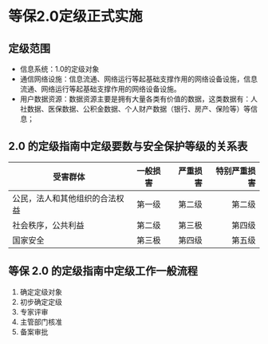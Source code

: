 # 等保2.0定级正式实施

## 定级范围

- 信息系统：1.0的定级对象
- 通信网络设施：信息流通、网络运行等起基础支撑作用的网络设备设施，信息流通、网络运行等起基础支撑作用的网络设备设施。
- 用户数据资源：数据资源主要是拥有大量各类有价值的数据，这类数据有：人社数据、医保数据、公积金数据、个人财产数据（银行、房产、保险等）等信息；


## 2.0 的定级指南中定级要数与安全保护等级的关系表

| 受害群体| 一般损害 | 严重损害| 特别严重损害|
| ------------- |:-------------:| -----:|-----:|
| 公民，法人和其他组织的合法权益| 第一级 | 第二级 |第二级|
| 社会秩序，公共利益| 第二级|第三极|第四级|
| 国家安全 | 第三极      | 第四级|第五级|

## 等保 2.0 的定级指南中定级工作一般流程

1. 确定定级对象
2. 初步确定定级
3. 专家评审
4. 主管部门核准
5. 备案审批


